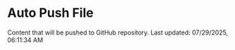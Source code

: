 # Auto Push File

Content that will be pushed to GitHub repository.
Last updated: 07/29/2025, 06:11:34 AM